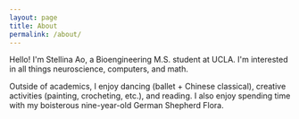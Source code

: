 ```yaml
---
layout: page
title: About
permalink: /about/
---
```


Hello! I'm Stellina Ao, a Bioengineering M.S. student at UCLA. I'm interested in all things neuroscience, computers, and math.

Outside of academics, I enjoy dancing (ballet + Chinese classical), creative activities (painting, crocheting, etc.), and reading. I also enjoy spending time with my boisterous nine-year-old German Shepherd Flora. 


[jekyll-organization]: https://github.com/jekyll

